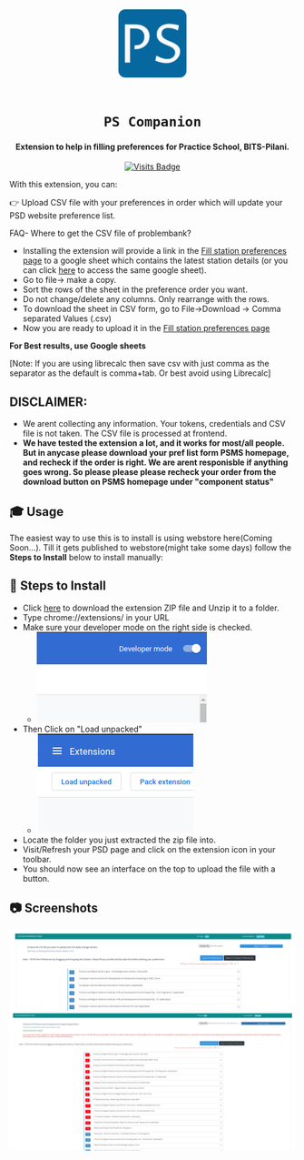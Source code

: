 <div align="center">
    <a href="http://psd.bits-pilani.ac.in/">
        <img src="./icons/favicon-128.png" alt="BITS Pilani" width="120" height="120" />
    </a>
    <br /><br />
    <h1><code>PS Companion</code></h1>
    
<h4>Extension to help in filling preferences for Practice School, BITS-Pilani.</h4>

[![Visits Badge](https://badges.pufler.dev/visits/Joe2k/PS-Companion)](https://github.com/Joe2k/Joe2k?color=blue)

<!-- ![GitHub stars](https://img.shields.io/github/stars/mehulmpt/ps-extender?style=social)
![GitHub watchers](https://img.shields.io/github/watchers/mehulmpt/ps-extender?label=Watch&style=social) -->

</div>

<p>With this extension, you can:</p>

👉 Upload CSV file with your preferences in order which will update your PSD website preference list.

FAQ- Where to get the CSV file of problembank?

-   Installing the extension will provide a link in the [Fill station preferences page](http://psd.bits-pilani.ac.in/Student/StudentStationPreference.aspx) to a google sheet which contains the latest station details (or you can click [here](https://docs.google.com/spreadsheets/d/1oNBnFrHKRKSzEYrBkupsHHwZmpyOwM8KbdX4kddzdts/edit?fbclid=IwAR066oc3-wN1oqfnTM0Bh-nicHeG58XNIWGL-fRgcpR8Xf3eiN35csT0uik#gid=1761582184) to access the same google sheet).
-   Go to file-> make a copy.
-   Sort the rows of the sheet in the preference order you want.
-   Do not change/delete any columns. Only rearrange with the rows.
-   To download the sheet in CSV form, go to File->Download -> Comma separated Values (.csv)
-   Now you are ready to upload it in the [Fill station preferences page](http://psd.bits-pilani.ac.in/Student/StudentStationPreference.aspx)

__For Best results, use Google sheets__

[Note: If you are using librecalc then  save csv with just comma as the separator as  the default is comma+tab. Or best avoid using Librecalc]

## DISCLAIMER:
- We arent collecting any information. Your tokens, credentials and CSV file is not taken. The CSV file is processed at frontend. 
- **We have tested the extension a lot, and it works for most/all people. But in anycase please download your pref list form PSMS homepage, and recheck if the order is right. We are arent responisble if anything goes wrong. So  please please please recheck your order  from the download button on PSMS homepage under "component status"**

## 🎓 Usage

The easiest way to use this is to install is using webstore here(Coming Soon...). Till it gets published to webstore(might take some days) follow the <strong>Steps to Install</strong> below to install manually:

## :pushpin: Steps to Install

-   Click [here](https://github.com/Joe2k/PS-Companion/raw/master/psCompanion.zip) to download the extension ZIP file and Unzip it to a folder.
-   Type chrome://extensions/ in your URL
-   Make sure your developer mode on the right side is checked.
    -   ![Dev Mode](resources/devmode.png)
-   Then Click on "Load unpacked"
    -   ![Load](resources/load.png)
-   Locate the folder you just extracted the zip file into.
-   Visit/Refresh your PSD page and click on the extension icon in your toolbar.
-   You should now see an interface on the top to upload the file with a button.

## :camera: Screenshots

![Screenshot 1](resources/SS1.png)
![Screenshot 2](resources/SS2.png)
